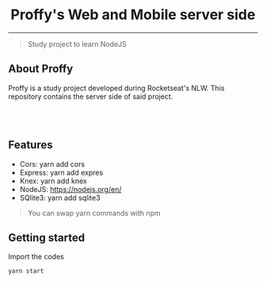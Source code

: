 <h1 align="center">
<br>
Proffy's Web and Mobile server side
</h1>

<hr />

> Study project to learn NodeJS


## About Proffy
Proffy is a study project developed during Rocketseat's NLW. This repository contains the server side of said project.

<br /> <br />

## Features

- Cors: yarn add cors
- Express: yarn add expres
- Knex: yarn add knex
- NodeJS: https://nodejs.org/en/
- SQlite3: yarn add sqlite3

> You can swap yarn commands with npm

## Getting started

Import the codes

```sh
yarn start
```